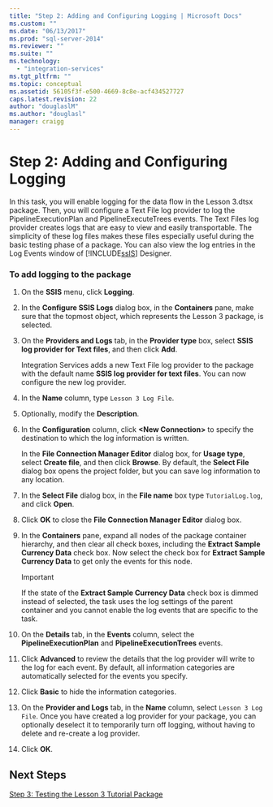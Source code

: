 ```yaml
---
title: "Step 2: Adding and Configuring Logging | Microsoft Docs"
ms.custom: ""
ms.date: "06/13/2017"
ms.prod: "sql-server-2014"
ms.reviewer: ""
ms.suite: ""
ms.technology: 
  - "integration-services"
ms.tgt_pltfrm: ""
ms.topic: conceptual
ms.assetid: 56105f3f-e500-4669-8c8e-acf434527727
caps.latest.revision: 22
author: "douglaslM"
ms.author: "douglasl"
manager: craigg
---
```

# Step 2: Adding and Configuring Logging
  In this task, you will enable logging for the data flow in the Lesson 3.dtsx package. Then, you will configure a Text File log provider to log the PipelineExecutionPlan and PipelineExecuteTrees events. The Text Files log provider creates logs that are easy to view and easily transportable. The simplicity of these log files makes these files especially useful during the basic testing phase of a package. You can also view the log entries in the Log Events window of [!INCLUDE[ssIS](../includes/ssis-md.md)] Designer.  
  
### To add logging to the package  
  
1.  On the **SSIS** menu, click **Logging**.  
  
2.  In the **Configure SSIS Logs** dialog box, in the **Containers** pane, make sure that the topmost object, which represents the Lesson 3 package, is selected.  
  
3.  On the **Providers and Logs** tab, in the **Provider type** box, select **SSIS log provider for Text files**, and then click **Add**.  
  
     Integration Services adds a new Text File log provider to the package with the default name **SSIS log provider for text files**. You can now configure the new log provider.  
  
4.  In the **Name** column, type `Lesson 3 Log File`.  
  
5.  Optionally, modify the **Description**.  
  
6.  In the **Configuration** column, click **\<New Connection>** to specify the destination to which the log information is written.  
  
     In the **File Connection Manager Editor** dialog box, for **Usage type**, select **Create file**, and then click **Browse**. By default, the **Select File** dialog box opens the project folder, but you can save log information to any location.  
  
7.  In the **Select File** dialog box, in the **File name** box type `TutorialLog.log`, and click **Open**.  
  
8.  Click **OK** to close the **File Connection Manager Editor** dialog box.  
  
9. In the **Containers** pane, expand all nodes of the package container hierarchy, and then clear all check boxes, including the **Extract Sample Currency Data** check box. Now select the check box for **Extract Sample Currency Data** to get only the events for this node.  
  
    > [!IMPORTANT]  
    >  If the state of the **Extract Sample Currency Data** check box is dimmed instead of selected, the task uses the log settings of the parent container and you cannot enable the log events that are specific to the task.  
  
10. On the **Details** tab, in the **Events** column, select the **PipelineExecutionPlan** and **PipelineExecutionTrees** events.  
  
11. Click **Advanced** to review the details that the log provider will write to the log for each event. By default, all information categories are automatically selected for the events you specify.  
  
12. Click **Basic** to hide the information categories.  
  
13. On the **Provider and Logs** tab, in the **Name** column, select `Lesson 3 Log File`. Once you have created a log provider for your package, you can optionally deselect it to temporarily turn off logging, without having to delete and re-create a log provider.  
  
14. Click **OK**.  
  
## Next Steps  
 [Step 3: Testing the Lesson 3 Tutorial Package](../integration-services/lesson-3-3-testing-the-lesson-3-tutorial-package.md)  
  
  